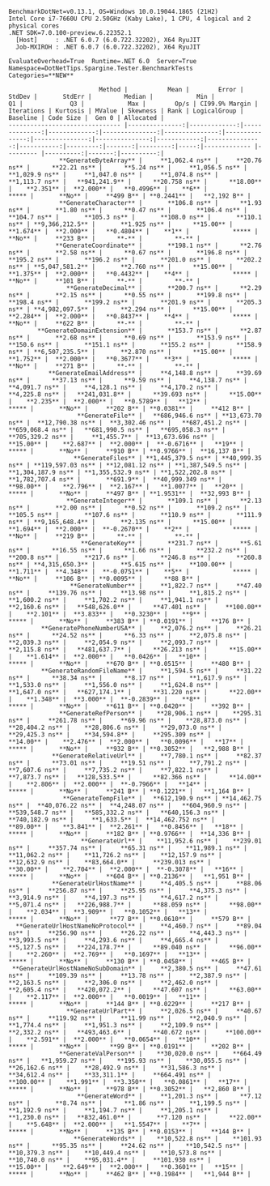 
    BenchmarkDotNet=v0.13.1, OS=Windows 10.0.19044.1865 (21H2)
    Intel Core i7-7660U CPU 2.50GHz (Kaby Lake), 1 CPU, 4 logical and 2 physical cores
    .NET SDK=7.0.100-preview.6.22352.1
      [Host]     : .NET 6.0.7 (6.0.722.32202), X64 RyuJIT
      Job-MXIROH : .NET 6.0.7 (6.0.722.32202), X64 RyuJIT

    EvaluateOverhead=True  Runtime=.NET 6.0  Server=True  
    Namespace=DotNetTips.Spargine.Tester.BenchmarkTests  Categories=**NEW**  

                             Method |           Mean |        Error |        StdDev |       StdErr |         Median |            Min |             Q1 |             Q3 |            Max |        Op/s | CI99.9% Margin | Iterations | Kurtosis | MValue | Skewness | Rank | LogicalGroup | Baseline | Code Size |  Gen 0 | Allocated |
    ------------------------------- |---------------:|-------------:|--------------:|-------------:|---------------:|---------------:|---------------:|---------------:|---------------:|------------:|---------------:|-----------:|---------:|-------:|---------:|-----:|------------- |--------- |----------:|-------:|----------:|
                  **GenerateByteArray** |     **1,062.4 ns** |     **20.76 ns** |      **22.21 ns** |      **5.24 ns** |     **1,056.5 ns** |     **1,029.9 ns** |     **1,047.0 ns** |     **1,074.8 ns** |     **1,113.7 ns** |   **941,241.9** |      **20.758 ns** |      **18.00** |    **2.351** |  **2.000** |   **0.4996** |    **6** |            ***** |       **No** |     **499 B** | **0.2441** |   **2,192 B** |
                  **GenerateCharacter** |       **106.8 ns** |      **1.93 ns** |       **1.80 ns** |      **0.47 ns** |       **106.4 ns** |       **104.7 ns** |       **105.3 ns** |       **108.0 ns** |       **110.1 ns** | **9,366,212.5** |       **1.925 ns** |      **15.00** |    **1.674** |  **2.000** |   **0.4804** |    **1** |            ***** |       **No** |     **233 B** |      **-** |         **-** |
                 **GenerateCoordinate** |       **198.1 ns** |      **2.76 ns** |       **2.58 ns** |      **0.67 ns** |       **196.8 ns** |       **195.2 ns** |       **196.2 ns** |       **201.0 ns** |       **202.2 ns** | **5,047,581.2** |       **2.760 ns** |      **15.00** |    **1.375** |  **2.000** |   **0.4432** |    **4** |            ***** |       **No** |     **101 B** |      **-** |         **-** |
                    **GenerateDecimal** |       **200.7 ns** |      **2.29 ns** |       **2.15 ns** |      **0.55 ns** |       **199.8 ns** |       **198.4 ns** |       **199.2 ns** |       **201.9 ns** |       **205.3 ns** | **4,982,097.5** |       **2.294 ns** |      **15.00** |    **2.284** |  **2.000** |   **0.8437** |    **4** |            ***** |       **No** |     **622 B** |      **-** |         **-** |
            **GenerateDomainExtension** |       **153.7 ns** |      **2.87 ns** |       **2.68 ns** |      **0.69 ns** |       **153.9 ns** |       **150.6 ns** |       **151.1 ns** |       **155.2 ns** |       **158.9 ns** | **6,507,235.5** |       **2.870 ns** |      **15.00** |    **1.752** |  **2.000** |   **0.3677** |    **3** |            ***** |       **No** |     **271 B** |      **-** |         **-** |
               **GenerateEmailAddress** |     **4,148.8 ns** |     **39.69 ns** |      **37.13 ns** |      **9.59 ns** |     **4,138.7 ns** |     **4,091.7 ns** |     **4,128.1 ns** |     **4,170.2 ns** |     **4,225.8 ns** |   **241,031.8** |      **39.693 ns** |      **15.00** |    **2.235** |  **2.000** |   **0.5789** |   **12** |            ***** |       **No** |     **202 B** | **0.0381** |     **412 B** |
                       **GenerateFile** |   **686,946.6 ns** | **13,673.70 ns** |  **12,790.38 ns** |  **3,302.46 ns** |   **687,451.2 ns** |   **659,068.4 ns** |   **681,990.5 ns** |   **695,058.3 ns** |   **705,329.2 ns** |     **1,455.7** |  **13,673.696 ns** |      **15.00** |    **2.687** |  **2.000** |  **-0.6716** |   **19** |            ***** |       **No** |     **910 B** | **0.9766** |  **16,137 B** |
                      **GenerateFiles** | **1,445,379.5 ns** | **40,999.35 ns** | **119,597.03 ns** | **12,081.12 ns** | **1,387,549.5 ns** | **1,304,187.9 ns** | **1,355,532.9 ns** | **1,522,202.8 ns** | **1,782,707.4 ns** |       **691.9** |  **40,999.349 ns** |      **98.00** |    **2.796** |  **2.167** |   **1.0077** |   **20** |            ***** |       **No** |     **497 B** | **1.9531** |  **32,993 B** |
                    **GenerateInteger** |       **109.1 ns** |      **2.13 ns** |       **2.00 ns** |      **0.52 ns** |       **109.2 ns** |       **105.5 ns** |       **107.6 ns** |       **110.9 ns** |       **111.9 ns** | **9,165,648.4** |       **2.135 ns** |      **15.00** |    **1.694** |  **2.000** |  **-0.2670** |    **2** |            ***** |       **No** |     **219 B** |      **-** |         **-** |
                        **GenerateKey** |       **231.7 ns** |      **5.61 ns** |      **16.55 ns** |      **1.66 ns** |       **232.2 ns** |       **200.8 ns** |       **217.6 ns** |       **246.8 ns** |       **260.8 ns** | **4,315,650.3** |       **5.615 ns** |     **100.00** |    **1.711** |  **4.348** |  **-0.0751** |    **5** |            ***** |       **No** |     **106 B** | **0.0095** |      **88 B** |
                     **GenerateNumber** |     **1,822.7 ns** |     **47.40 ns** |     **139.76 ns** |     **13.98 ns** |     **1,815.2 ns** |     **1,600.2 ns** |     **1,702.2 ns** |     **1,941.1 ns** |     **2,160.6 ns** |   **548,626.0** |      **47.401 ns** |     **100.00** |    **2.101** |  **3.833** |   **0.3230** |    **9** |            ***** |       **No** |     **383 B** | **0.0191** |     **176 B** |
             **GeneratePhoneNumberUSA** |     **2,076.2 ns** |     **26.21 ns** |      **24.52 ns** |      **6.33 ns** |     **2,075.8 ns** |     **2,039.3 ns** |     **2,054.9 ns** |     **2,093.7 ns** |     **2,115.8 ns** |   **481,637.7** |      **26.213 ns** |      **15.00** |    **1.614** |  **2.000** |   **0.0426** |   **10** |            ***** |       **No** |     **670 B** | **0.0515** |     **480 B** |
             **GenerateRandomFileName** |     **1,594.5 ns** |     **31.22 ns** |      **38.34 ns** |      **8.17 ns** |     **1,617.9 ns** |     **1,533.0 ns** |     **1,556.0 ns** |     **1,624.8 ns** |     **1,647.0 ns** |   **627,174.1** |      **31.220 ns** |      **22.00** |    **1.348** |  **3.000** |  **-0.2839** |    **8** |            ***** |       **No** |     **611 B** | **0.0420** |     **392 B** |
                  **GenerateRefPerson** |    **28,906.1 ns** |    **295.31 ns** |     **261.78 ns** |     **69.96 ns** |    **28,873.0 ns** |    **28,404.2 ns** |    **28,806.6 ns** |    **29,073.0 ns** |    **29,425.3 ns** |    **34,594.8** |     **295.309 ns** |      **14.00** |    **2.476** |  **2.000** |   **0.0096** |   **17** |            ***** |       **No** |     **932 B** | **0.3052** |   **2,988 B** |
                **GenerateRelativeUrl** |     **7,780.1 ns** |     **82.37 ns** |      **73.01 ns** |     **19.51 ns** |     **7,791.2 ns** |     **7,607.6 ns** |     **7,735.2 ns** |     **7,822.1 ns** |     **7,873.7 ns** |   **128,533.5** |      **82.366 ns** |      **14.00** |    **2.806** |  **2.000** |  **-0.7966** |   **14** |            ***** |       **No** |     **241 B** | **0.1221** |   **1,164 B** |
                   **GenerateTempFile** |   **612,190.9 ns** | **14,462.75 ns** |  **40,076.22 ns** |  **4,248.07 ns** |   **604,960.9 ns** |   **539,548.7 ns** |   **585,332.2 ns** |   **640,156.3 ns** |   **740,182.9 ns** |     **1,633.5** |  **14,462.752 ns** |      **89.00** |    **3.841** |  **2.261** |   **0.8456** |   **18** |            ***** |       **No** |     **182 B** | **0.9766** |  **14,336 B** |
                        **GenerateUrl** |    **11,952.6 ns** |    **239.01 ns** |     **357.74 ns** |     **65.31 ns** |    **11,989.1 ns** |    **11,062.2 ns** |    **11,726.2 ns** |    **12,157.9 ns** |    **12,632.9 ns** |    **83,664.0** |     **239.013 ns** |      **30.00** |    **2.704** |  **2.000** |  **-0.3078** |   **16** |            ***** |       **No** |     **604 B** | **0.2136** |   **1,951 B** |
                **GenerateUrlHostName** |     **4,405.5 ns** |     **88.06 ns** |     **256.87 ns** |     **25.95 ns** |     **4,375.3 ns** |     **3,914.9 ns** |     **4,197.3 ns** |     **4,617.2 ns** |     **5,071.4 ns** |   **226,988.7** |      **88.059 ns** |      **98.00** |    **2.034** |  **3.909** |   **0.1052** |   **13** |            ***** |       **No** |      **77 B** | **0.0610** |     **579 B** |
      **GenerateUrlHostNameNoProtocol** |     **4,460.7 ns** |     **89.04 ns** |     **256.90 ns** |     **26.22 ns** |     **4,443.3 ns** |     **3,993.5 ns** |     **4,293.6 ns** |     **4,665.4 ns** |     **5,127.5 ns** |   **224,178.7** |      **89.040 ns** |      **96.00** |    **2.260** |  **2.769** |   **0.1697** |   **13** |            ***** |       **No** |     **130 B** | **0.0458** |     **465 B** |
     **GenerateUrlHostNameNoSubDomain** |     **2,380.5 ns** |     **47.61 ns** |     **109.39 ns** |     **13.78 ns** |     **2,387.9 ns** |     **2,163.5 ns** |     **2,306.0 ns** |     **2,462.0 ns** |     **2,605.4 ns** |   **420,072.2** |      **47.607 ns** |      **63.00** |    **2.117** |  **2.000** |   **0.0019** |   **11** |            ***** |       **No** |     **144 B** | **0.0229** |     **217 B** |
                    **GenerateUrlPart** |     **2,026.5 ns** |     **40.67 ns** |     **119.92 ns** |     **11.99 ns** |     **2,040.9 ns** |     **1,774.4 ns** |     **1,951.3 ns** |     **2,109.9 ns** |     **2,332.2 ns** |   **493,463.6** |      **40.672 ns** |     **100.00** |    **2.591** |  **2.000** |   **0.0654** |   **10** |            ***** |       **No** |      **99 B** | **0.0191** |     **202 B** |
                  **GenerateValPerson** |    **30,020.0 ns** |    **664.49 ns** |   **1,959.27 ns** |    **195.93 ns** |    **30,055.5 ns** |    **26,162.6 ns** |    **28,492.9 ns** |    **31,586.3 ns** |    **34,612.4 ns** |    **33,311.1** |     **664.491 ns** |     **100.00** |    **1.991** |  **3.350** |   **0.0861** |   **17** |            ***** |       **No** |     **978 B** | **0.3052** |   **2,860 B** |
                       **GenerateWord** |     **1,201.3 ns** |      **7.12 ns** |       **8.74 ns** |      **1.86 ns** |     **1,199.5 ns** |     **1,192.9 ns** |     **1,194.7 ns** |     **1,205.1 ns** |     **1,230.0 ns** |   **832,461.0** |       **7.120 ns** |      **22.00** |    **5.648** |  **2.000** |   **1.5547** |    **7** |            ***** |       **No** |     **135 B** | **0.0153** |     **144 B** |
                      **GenerateWords** |    **10,522.8 ns** |    **101.93 ns** |      **95.35 ns** |     **24.62 ns** |    **10,542.5 ns** |    **10,379.3 ns** |    **10,449.4 ns** |    **10,573.8 ns** |    **10,740.0 ns** |    **95,031.4** |     **101.930 ns** |      **15.00** |    **2.649** |  **2.000** |   **0.3601** |   **15** |            ***** |       **No** |     **462 B** | **0.1984** |   **1,944 B** |
